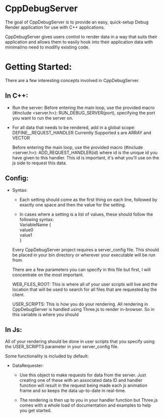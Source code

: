 # CppDebugServer
 
The goal of CppDebugServer is to provide an easy, quick-setup Debug Render application for use with C++ applications.

CppDebugServer gives users control to render data in a way that suits their application and allows them to easily hook into their application data with minimal/no need to modifiy existing code. 

# Getting Started:

There are a few interesting concepts involved in CppDebugServer.
## In C++:
* Run the server: 
    Before entering the main loop, use the provided macro (#include <server.h>): RUN_DEBUG_SERVER(port), specifying the port you want to run the server on.

* For all data that needs to be rendered,
    add in a global scope:
        DEFINE_<ContentType>_REQUEST_HANDLER 
        Currently Supported <ContentType>s are ARRAY and VECTOR

    Before entering the main loop, use the provided macro (#include <server.h>): 
    ADD_REQUEST_HANDLER(id) where id is the unique id you have given to this handler. This id is important, it's what you'll use on the js side to request this data.

## Config: 
* Syntax:
    * Each setting should come as the first thing on each line, followed by exactly one space and then the value for the setting.

    * In cases where a setting is a list of values, these should follow the following syntax: <br />
    VariableName { <br />
        value0 <br />
        value1 <br />
    } <br />

    Every CppDebugServer project requires a server_config file.
    This should be placed in your bin directory or wherever your executable will be run from.

    There are a few parameters you can specify in this file but first, I will concentrate on the most important.

    WEB_FILES_ROOT: This is where all of your user scripts will live and the location that will be used to search for all files that are requested by the client.

    USER_SCRIPTS: This is how you do your rendering. All rendering in CppDebugServer is handled using Three.js to render in-browser. So in this variable is where you should

## In Js:
All of your rendering should be done in user scripts that you specify using the USER_SCRIPTS parameter in your server_config file.

Some functionality is included by default:

* DataRequester:
    * Use this object to make requests for data from the server.
    Just creating one of these with an associated data ID and handler function will result in the request being made each js animation frame and so keeps the data up-to-date in real-time.

    * The rendering is then up to you in your handler function but Three.js comes with a whole load of documentation and examples to help you get started.
